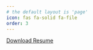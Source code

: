 ```yaml
---
# the default layout is 'page'
icon: fas fa-solid fa-file
order: 3
---
```


<a href="/assets/documents/Lofing-Judith-Annette-Resume-11-2023.pdf" target="blank"> Download Resume </a>

<object data="/assets/documents/Lofing-Judith-Annette-Resume-11-2023.pdf" width="600" height="600" type='application/pdf'></object>

